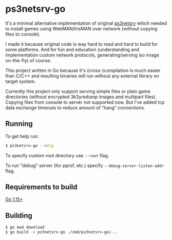 # ps3netsrv-go

It's a minimal alternative implementation of original [ps3netsrv](https://github.com/aldostools/webMAN-MOD/tree/master/_Projects_/ps3netsrv)
which needed to install games using WebMAN/IrisMAN over network (without copying files to console).

I made it because original code is way hard to read and hard to build for some platforms. And for fun and education
(understanding and implementation custom network protocols, generating/serving iso image on-the-fly) of course.

This project written in Go because it's (cross-)compilation is much easier than C/C++ and resulting binaries
will run without any external library on target system.

Currently this project only support serving simple files or plain game directories (without encrypted 3k3yredump images and multipart files).
Copying files from console to server not supported now. But I've added tcp data exchange timeouts to reduce amount of "hang" connections.

## Running
To get help run:

```bash
$ ps3netsrv-go --help
```

To specify custom root directory use `--root` flag.

To run "debug" server (for pprof, etc.) specify `--debug-server-listen-addr` flag.

## Requirements to build
[Go 1.15+](https://golang.org/dl/)

## Building
```bash
$ go mod download
$ go build -o ps3netsrv-go ./cmd/ps3netsrv-go/...
```
